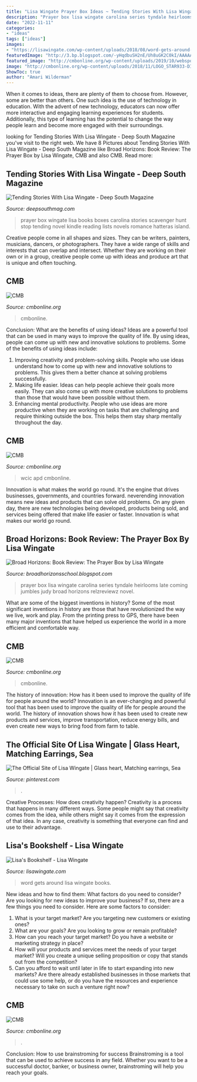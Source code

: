```yaml
---
title: "Lisa Wingate Prayer Box Ideas ~ Tending Stories With Lisa Wingate"
description: "Prayer box lisa wingate carolina series tyndale heirlooms late coming jumbles judy broad horizons relzreviewz novel"
date: "2022-11-11"
categories:
- "ideas"
tags: ["ideas"]
images:
- "https://lisawingate.com/wp-content/uploads/2018/08/word-gets-around-200x300.jpg"
featuredImage: "http://3.bp.blogspot.com/-yHqdbuSH2nE/Uh8uGK2C0kI/AAAAAAAADs0/21agGc-NvYU/s1600/978-1-4143-8688-1.jpg"
featured_image: "http://cmbonline.org/wp-content/uploads/2019/10/websponsors-convoy.png"
image: "http://cmbonline.org/wp-content/uploads/2018/11/LOGO_STAR933-DIGITAL_short_clrBK-1200x377.png"
ShowToc: true
author: "Amari Wilderman"
---
```



When it comes to ideas, there are plenty of them to choose from. However, some are better than others. One such idea is the use of technology in education. With the advent of new technology, educators can now offer more interactive and engaging learning experiences for students. Additionally, this type of learning has the potential to change the way people learn and become more engaged with their surroundings.

	

		
looking for Tending Stories With Lisa Wingate - Deep South Magazine you've visit to the right web. We have 8 Pictures about Tending Stories With Lisa Wingate - Deep South Magazine like Broad Horizons: Book Review: The Prayer Box by Lisa Wingate, CMB and also CMB. Read more:
		
    
## Tending Stories With Lisa Wingate - Deep South Magazine

<img loading=lazy src="http://deepsouthmag.com/wp-content/uploads/2014/08/The-Prayer-Box-_-Cover-photo.jpg" onerror="this.onerror=null;this.src='https://tse3.mm.bing.net/th?id=OIP.t6XB9XjJc7fbu7fkBBhcrgHaLH&amp;pid=15.1';" alt="Tending Stories With Lisa Wingate - Deep South Magazine">

_Source: deepsouthmag.com_

>prayer box wingate lisa books boxes carolina stories scavenger hunt stop tending novel kindle reading lists novels romance hatteras island. 

	

Creative people come in all shapes and sizes. They can be writers, painters, musicians, dancers, or photographers. They have a wide range of skills and interests that can overlap and intersect. Whether they are working on their own or in a group, creative people come up with ideas and produce art that is unique and often touching.

    
## CMB

<img loading=lazy src="http://cmbonline.org/wp-content/uploads/2018/11/LOGO_STAR933-DIGITAL_short_clrBK-1200x377.png" onerror="this.onerror=null;this.src='https://tse1.mm.bing.net/th?id=OIP.vpXd8JIBkqFc4Y1YvoLoNwHaCU&amp;pid=15.1';" alt="CMB">

_Source: cmbonline.org_

>cmbonline. 

	

Conclusion: What are the benefits of using ideas?
Ideas are a powerful tool that can be used in many ways to improve the quality of life. By using ideas, people can come up with new and innovative solutions to problems. Some of the benefits of using ideas include: 
1) Improving creativity and problem-solving skills. People who use ideas understand how to come up with new and innovative solutions to problems. This gives them a better chance at solving problems successfully. 
2) Making life easier. Ideas can help people achieve their goals more easily. They can also come up with more creative solutions to problems than those that would have been possible without them. 
3) Enhancing mental productivity. People who use ideas are more productive when they are working on tasks that are challenging and require thinking outside the box. This helps them stay sharp mentally throughout the day.

    
## CMB

<img loading=lazy src="http://cmbonline.org/wp-content/uploads/2020/04/RickSmith.jpeg" onerror="this.onerror=null;this.src='https://tse3.mm.bing.net/th?id=OIP.1YDNBigkNwRBbuTLv4YIcQHaLH&amp;pid=15.1';" alt="CMB">

_Source: cmbonline.org_

>wcic apd cmbonline. 

	

Innovation is what makes the world go round. It's the engine that drives businesses, governments, and countries forward. neverending innovation means new ideas and products that can solve old problems. On any given day, there are new technologies being developed, products being sold, and services being offered that make life easier or faster. Innovation is what makes our world go round.

    
## Broad Horizons: Book Review: The Prayer Box By Lisa Wingate

<img loading=lazy src="http://3.bp.blogspot.com/-yHqdbuSH2nE/Uh8uGK2C0kI/AAAAAAAADs0/21agGc-NvYU/s1600/978-1-4143-8688-1.jpg" onerror="this.onerror=null;this.src='https://tse1.mm.bing.net/th?id=OIP.2xTI4Ysue8r1L8_HK40kcgHaLH&amp;pid=15.1';" alt="Broad Horizons: Book Review: The Prayer Box by Lisa Wingate">

_Source: broadhorizonsschool.blogspot.com_

>prayer box lisa wingate carolina series tyndale heirlooms late coming jumbles judy broad horizons relzreviewz novel. 

	

What are some of the biggest inventions in history?
Some of the most significant inventions in history are those that have revolutionized the way we live, work and play. From the printing press to GPS, there have been many major inventions that have helped us experience the world in a more efficient and comfortable way.

    
## CMB

<img loading=lazy src="http://cmbonline.org/wp-content/uploads/2020/03/istillbelieve.jpg" onerror="this.onerror=null;this.src='https://tse4.mm.bing.net/th?id=OIP.0bBPyPWnJjqg2dFH1akl6wHaDQ&amp;pid=15.1';" alt="CMB">

_Source: cmbonline.org_

>cmbonline. 

	

The history of innovation: How has it been used to improve the quality of life for people around the world?
Innovation is an ever-changing and powerful tool that has been used to improve the quality of life for people around the world. The history of innovation shows how it has been used to create new products and services, improve transportation, reduce energy bills, and even create new ways to bring food from farm to table.

    
## The Official Site Of Lisa Wingate | Glass Heart, Matching Earrings, Sea

<img loading=lazy src="https://i.pinimg.com/originals/83/2a/81/832a81ae8892741c7221ffa3d4818aac.jpg" onerror="this.onerror=null;this.src='https://tse4.mm.bing.net/th?id=OIP.7_Sj8BgIOScbusn-md2wqwHaJ4&amp;pid=15.1';" alt="The Official Site of Lisa Wingate | Glass heart, Matching earrings, Sea">

_Source: pinterest.com_

>. 

	

Creative Processes: How does creativity happen?
Creativity is a process that happens in many different ways. Some people might say that creativity comes from the idea, while others might say it comes from the expression of that idea. In any case, creativity is something that everyone can find and use to their advantage.

    
## Lisa&#039;s Bookshelf - Lisa Wingate

<img loading=lazy src="https://lisawingate.com/wp-content/uploads/2018/08/word-gets-around-200x300.jpg" onerror="this.onerror=null;this.src='https://tse1.mm.bing.net/th?id=OIP.JXaJZZI2sQ0nkdKzKCZ7VAAAAA&amp;pid=15.1';" alt="Lisa&#039;s Bookshelf - Lisa Wingate">

_Source: lisawingate.com_

>word gets around lisa wingate books. 

	

New ideas and how to find them: What factors do you need to consider?
Are you looking for new ideas to improve your business? If so, there are a few things you need to consider. Here are some factors to consider:
1) What is your target market? Are you targeting new customers or existing ones? 
2) What are your goals? Are you looking to grow or remain profitable? 
3) How can you reach your target market? Do you have a website or marketing strategy in place? 
4) How will your products and services meet the needs of your target market? Will you create a unique selling proposition or copy that stands out from the competition? 
5) Can you afford to wait until later in life to start expanding into new markets? Are there already established businesses in those markets that could use some help, or do you have the resources and experience necessary to take on such a venture right now?

    
## CMB

<img loading=lazy src="http://cmbonline.org/wp-content/uploads/2019/10/websponsors-convoy.png" onerror="this.onerror=null;this.src='https://tse1.mm.bing.net/th?id=OIP.pEf0y2ljsoR9DOKXqFeK9QAAAA&amp;pid=15.1';" alt="CMB">

_Source: cmbonline.org_

>. 

	

Conclusion: How to use brainstroming for success
Brainstroming is a tool that can be used to achieve success in any field. Whether you want to be a successful doctor, banker, or business owner, brainstroming will help you reach your goals.

